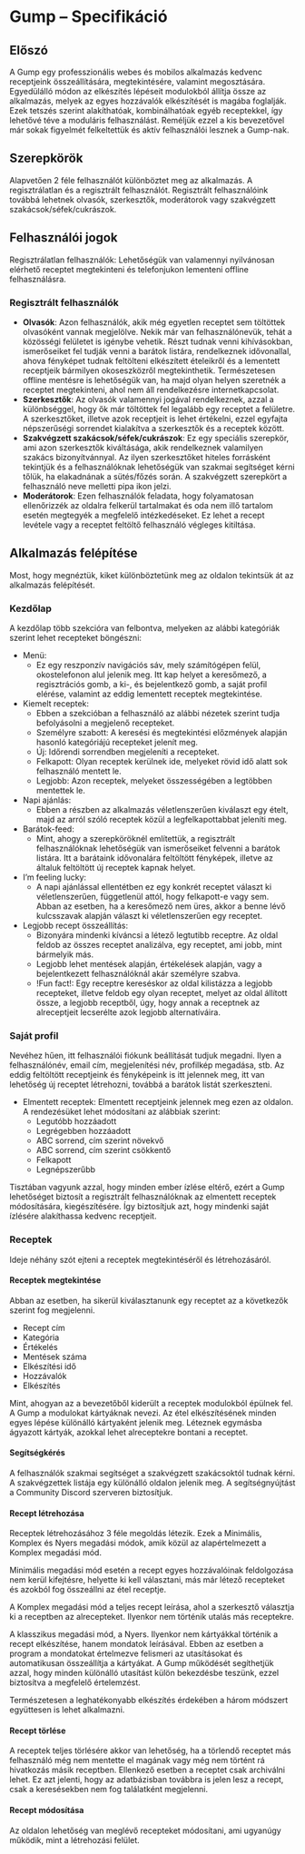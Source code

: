 # Gump – Specifikáció

## Előszó

A Gump egy professzionális webes és mobilos alkalmazás kedvenc receptjeink összeállítására, megtekintésére, valamint megosztására. Egyedülálló módon az elkészítés lépéseit modulokból állítja össze az alkalmazás, melyek az egyes hozzávalók elkészítését is magába foglalják. Ezek tetszés szerint alakíthatóak, kombinálhatóak egyéb receptekkel, így lehetővé téve a moduláris felhasználást. 
Reméljük ezzel a kis bevezetővel már sokak figyelmét felkeltettük és aktív felhasználói lesznek a Gump-nak.

## Szerepkörök

Alapvetően 2 féle felhasználót különböztet meg az alkalmazás. A regisztrálatlan és a regisztrált felhasználót. Regisztrált felhasználóink továbbá lehetnek olvasók, szerkesztők, moderátorok vagy szakvégzett szakácsok/séfek/cukrászok.

## Felhasználói jogok

Regisztrálatlan felhasználók: Lehetőségük van valamennyi nyilvánosan elérhető receptet megtekinteni és telefonjukon lementeni offline felhasználásra.

### Regisztrált felhasználók

- **Olvasók**: Azon felhasználók, akik még egyetlen receptet sem töltöttek olvasóként vannak megjelölve. Nekik már van felhasználónevük, tehát a közösségi felületet is igénybe vehetik. Részt tudnak venni kihívásokban, ismerőseiket fel tudják venni a barátok listára, rendelkeznek idővonallal, ahova fényképet tudnak feltölteni elkészített ételeikről és a lementett receptjeik bármilyen okoseszközről megtekinthetik. Természetesen offline mentésre is lehetőségük van, ha majd olyan helyen szeretnék a receptet megtekinteni, ahol nem áll rendelkezésre internetkapcsolat.
- **Szerkesztők**: Az olvasók valamennyi jogával rendelkeznek, azzal a különbséggel, hogy ők már töltöttek fel legalább egy receptet a felületre. A szerkesztőket, illetve azok receptjeit is lehet értékelni, ezzel egyfajta népszerűségi sorrendet kialakítva a szerkesztők és a receptek között.
- **Szakvégzett szakácsok/séfek/cukrászok**: Ez egy speciális szerepkör, ami azon szerkesztők kiváltásága, akik rendelkeznek valamilyen szakács bizonyítvánnyal. Az ilyen szerkesztőket hiteles forrásként tekintjük és a felhasználóknak lehetőségük van szakmai segítséget kérni tőlük, ha elakadnának a sütés/főzés során. A szakvégzett szerepkört a felhasználó neve melletti pipa ikon jelzi.
- **Moderátorok**: Ezen felhasználók feladata, hogy folyamatosan ellenőrizzék az oldalra felkerül tartalmakat és oda nem illő tartalom esetén megtegyék a megfelelő intézkedéseket. Ez lehet a recept levétele vagy a receptet feltöltő felhasználó végleges kitiltása.

## Alkalmazás felépítése

Most, hogy megnéztük, kiket különböztetünk meg az oldalon tekintsük át az alkalmazás felépítését.

### Kezdőlap

A kezdőlap több szekcióra van felbontva, melyeken az alábbi kategóriák szerint lehet recepteket böngészni:

- Menü:
  + Ez egy reszponzív navigációs sáv, mely számítógépen felül, okostelefonon alul jelenik meg. Itt kap helyet a keresőmező, a regisztrációs gomb, a ki-, és bejelentkező gomb, a saját profil elérése, valamint az eddig lementett receptek megtekintése.
- Kiemelt receptek:
  +	Ebben a szekcióban a felhasználó az alábbi nézetek szerint tudja befolyásolni a megjelenő recepteket.
  +	Személyre szabott: A keresési és megtekintési előzmények alapján hasonló kategóriájú recepteket jelenít meg.
  +	Új: Időrendi sorrendben megjeleníti a recepteket.
  +	Felkapott: Olyan receptek kerülnek ide, melyeket rövid idő alatt sok felhasználó mentett le.
  +	Legjobb: Azon receptek, melyeket összességében a legtöbben mentettek le.
-	Napi ajánlás:
    + Ebben a részben az alkalmazás véletlenszerűen kiválaszt egy ételt, majd az arról szóló receptek közül a legfelkapottabbat jeleníti meg.
-	Barátok-feed:
    +	Mint, ahogy a szerepköröknél említettük, a regisztrált felhasználóknak lehetőségük van ismerőseiket felvenni a barátok listára. Itt a barátaink idővonalára feltöltött fényképek, illetve az általuk feltöltött új receptek kapnak helyet.
-	I’m feeling lucky:
    +	A napi ajánlással ellentétben ez egy konkrét receptet választ ki véletlenszerűen, függetlenül attól, hogy felkapott-e vagy sem. Abban az esetben, ha a keresőmező nem üres, akkor a benne lévő kulcsszavak alapján választ ki véletlenszerűen egy receptet.
-	Legjobb recept összeállítás:
    +	Bizonyára mindenki kíváncsi a létező legtutibb receptre. Az oldal feldob az összes receptet analizálva, egy receptet, ami jobb, mint bármelyik más.
    +	Legjobb lehet mentések alapján, értékelések alapján, vagy a bejelentkezett felhasználóknál akár személyre szabva.
    +	!Fun fact!: Egy receptre kereséskor az oldal kilistázza a legjobb recepteket, illetve feldob egy olyan receptet, melyet az oldal állított össze, a legjobb receptből, úgy, hogy annak a receptnek az alreceptjeit lecserélte azok legjobb alternatíváira.

### Saját profil

Nevéhez hűen, itt felhasználói fiókunk beállítását tudjuk megadni. Ilyen a felhasználónév, email cím, megjelenítési név, profilkép megadása, stb. Az eddig feltöltött receptjeink és fényképeink is itt jelennek meg, itt van lehetőség új receptet létrehozni, továbbá a barátok listát szerkeszteni.

- Elmentett receptek: Elmentett receptjeink jelennek meg ezen az oldalon. A rendezésüket lehet módosítani az alábbiak szerint:
  +	Legutóbb hozzáadott
  +	Legrégebben hozzáadott
  +	ABC sorrend, cím szerint növekvő
  +	ABC sorrend, cím szerint csökkentő
  +	Felkapott
  +	Legnépszerűbb

Tisztában vagyunk azzal, hogy minden ember ízlése eltérő, ezért a Gump lehetőséget biztosít a regisztrált felhasználóknak az elmentett receptek módosítására, kiegészítésére. Így biztosítjuk azt, hogy mindenki saját ízlésére alakíthassa kedvenc receptjeit.

### Receptek

Ideje néhány szót ejteni a receptek megtekintéséről és létrehozásáról.

#### Receptek megtekintése

Abban az esetben, ha sikerül kiválasztanunk egy receptet az a következők szerint fog megjelenni.

-	Recept cím
-	Kategória
-	Értékelés
-	Mentések száma
-	Elkészítési idő
-	Hozzávalók
-	Elkészítés

Mint, ahogyan az a bevezetőből kiderült a receptek modulokból épülnek fel. A Gump a modulokat kártyáknak nevezi. Az étel elkészítésének minden egyes lépése különálló kártyaként jelenik meg. Léteznek egymásba ágyazott kártyák, azokkal lehet alreceptekre bontani a receptet.

#### Segítségkérés

A felhasználók szakmai segítséget a szakvégzett szakácsoktól tudnak kérni. A szakvégzettek listája egy különálló oldalon jelenik meg. A segítségnyújtást a Community Discord szerveren biztosítjuk.

#### Recept létrehozása

Receptek létrehozásához 3 féle megoldás létezik. Ezek a Minimális, Komplex és Nyers megadási módok, amik közül az alapértelmezett a Komplex megadási mód.

Minimális megadási mód esetén a recept egyes hozzávalóinak feldolgozása nem kerül kifejtésre, helyette ki kell választani, más már létező recepteket és azokból fog összeállni az étel receptje.

A Komplex megadási mód a teljes recept leírása, ahol a szerkesztő választja ki a receptben az alrecepteket. Ilyenkor nem történik utalás más receptekre.

A klasszikus megadási mód, a Nyers. Ilyenkor nem kártyákkal történik a recept elkészítése, hanem mondatok leírásával. Ebben az esetben a program a mondatokat értelmezve felismeri az utasításokat és automatikusan összeállítja a kártyákat. A Gump működését segíthetjük azzal, hogy minden különálló utasítást külön bekezdésbe teszünk, ezzel biztosítva a megfelelő értelemzést.

Természetesen a leghatékonyabb elkészítés érdekében a három módszert együttesen is lehet alkalmazni.

#### Recept törlése

A receptek teljes törlésére akkor van lehetőség, ha a törlendő receptet más felhasználó még nem mentette el magának vagy még nem történt rá hivatkozás másik receptben. Ellenkező esetben a receptet csak archiválni lehet. Ez azt jelenti, hogy az adatbázisban továbbra is jelen lesz a recept, csak a keresésekben nem fog találatként megjelenni.

#### Recept módosítása

Az oldalon lehetőség van meglévő recepteket módosítani, ami ugyanúgy működik, mint a létrehozási felület.

